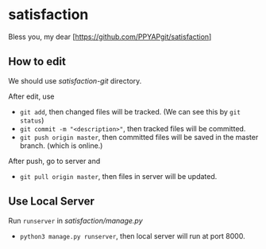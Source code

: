 # satisfaction
Bless you, my dear
[https://github.com/PPYAPgit/satisfaction]

## How to edit
We should use *satisfaction-git* directory.

After edit, use
- `git add`, then changed files will be tracked. (We can see this by `git status`)
- `git commit -m "<description>"`, then tracked files will be committed.
- `git push origin master`, then committed files will be saved in the master branch. (which is online.)

After push, go to server and
- `git pull origin master`, then files in server will be updated.

## Use Local Server
Run `runserver` in *satisfaction/manage.py*
- `python3 manage.py runserver`, then local server will run at port 8000.
